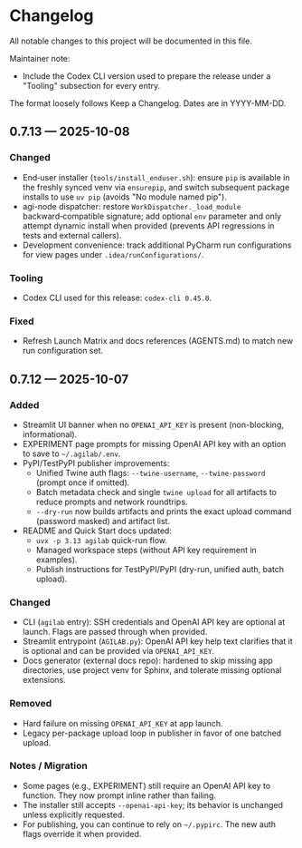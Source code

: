 # Changelog

All notable changes to this project will be documented in this file.

Maintainer note:
- Include the Codex CLI version used to prepare the release under a "Tooling" subsection for every entry.

The format loosely follows Keep a Changelog. Dates are in YYYY-MM-DD.

## 0.7.13 — 2025-10-08

### Changed
- End‑user installer (`tools/install_enduser.sh`): ensure `pip` is available in the freshly synced venv via `ensurepip`,
  and switch subsequent package installs to use `uv pip` (avoids "No module named pip").
- agi-node dispatcher: restore `WorkDispatcher._load_module` backward‑compatible signature; add optional `env` parameter
  and only attempt dynamic install when provided (prevents API regressions in tests and external callers).
- Development convenience: track additional PyCharm run configurations for view pages under `.idea/runConfigurations/`.

### Tooling
- Codex CLI used for this release: `codex-cli 0.45.0`.

### Fixed
- Refresh Launch Matrix and docs references (AGENTS.md) to match new run configuration set.

## 0.7.12 — 2025-10-07

### Added
- Streamlit UI banner when no `OPENAI_API_KEY` is present (non-blocking, informational).
- EXPERIMENT page prompts for missing OpenAI API key with an option to save to `~/.agilab/.env`.
- PyPI/TestPyPI publisher improvements:
  - Unified Twine auth flags: `--twine-username`, `--twine-password` (prompt once if omitted).
  - Batch metadata check and single `twine upload` for all artifacts to reduce prompts and network roundtrips.
  - `--dry-run` now builds artifacts and prints the exact upload command (password masked) and artifact list.
- README and Quick Start docs updated:
  - `uvx -p 3.13 agilab` quick-run flow.
  - Managed workspace steps (without API key requirement in examples).
  - Publish instructions for TestPyPI/PyPI (dry-run, unified auth, batch upload).

### Changed
- CLI (`agilab` entry): SSH credentials and OpenAI API key are optional at launch. Flags are passed through when provided.
- Streamlit entrypoint (`AGILAB.py`): OpenAI API key help text clarifies that it is optional and can be provided via `OPENAI_API_KEY`.
- Docs generator (external docs repo): hardened to skip missing app directories, use project venv for Sphinx, and tolerate missing optional extensions.

### Removed
- Hard failure on missing `OPENAI_API_KEY` at app launch.
- Legacy per-package upload loop in publisher in favor of one batched upload.

### Notes / Migration
- Some pages (e.g., EXPERIMENT) still require an OpenAI API key to function. They now prompt inline rather than failing.
- The installer still accepts `--openai-api-key`; its behavior is unchanged unless explicitly requested.
- For publishing, you can continue to rely on `~/.pypirc`. The new auth flags override it when provided.
